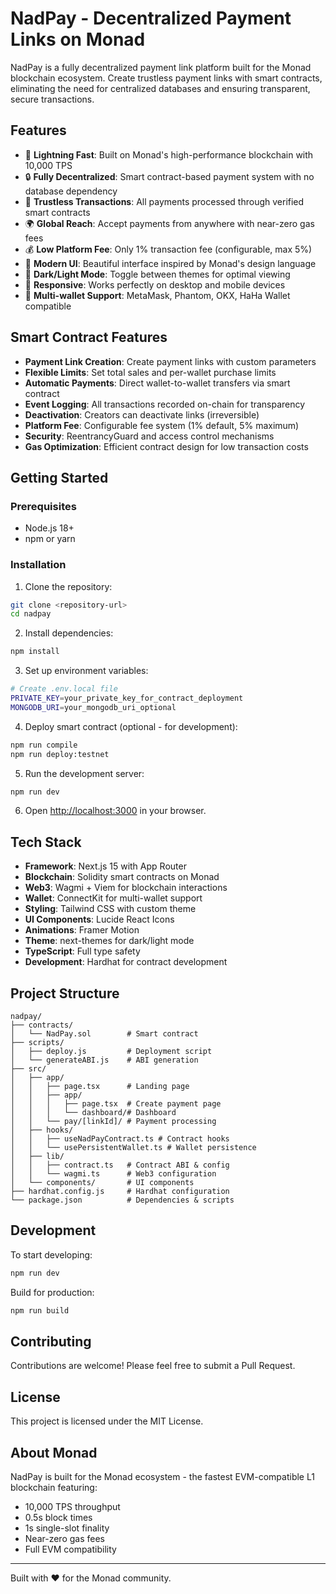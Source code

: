 # NadPay - Decentralized Payment Links on Monad

NadPay is a fully decentralized payment link platform built for the Monad blockchain ecosystem. Create trustless payment links with smart contracts, eliminating the need for centralized databases and ensuring transparent, secure transactions.

## Features

- 🚀 **Lightning Fast**: Built on Monad's high-performance blockchain with 10,000 TPS
- 🔒 **Fully Decentralized**: Smart contract-based payment system with no database dependency
- 💎 **Trustless Transactions**: All payments processed through verified smart contracts
- 🌍 **Global Reach**: Accept payments from anywhere with near-zero gas fees
- 💰 **Low Platform Fee**: Only 1% transaction fee (configurable, max 5%)
- 🎨 **Modern UI**: Beautiful interface inspired by Monad's design language
- 🌙 **Dark/Light Mode**: Toggle between themes for optimal viewing
- 📱 **Responsive**: Works perfectly on desktop and mobile devices
- 🔗 **Multi-wallet Support**: MetaMask, Phantom, OKX, HaHa Wallet compatible

## Smart Contract Features

- **Payment Link Creation**: Create payment links with custom parameters
- **Flexible Limits**: Set total sales and per-wallet purchase limits
- **Automatic Payments**: Direct wallet-to-wallet transfers via smart contract
- **Event Logging**: All transactions recorded on-chain for transparency
- **Deactivation**: Creators can deactivate links (irreversible)
- **Platform Fee**: Configurable fee system (1% default, 5% maximum)
- **Security**: ReentrancyGuard and access control mechanisms
- **Gas Optimization**: Efficient contract design for low transaction costs

## Getting Started

### Prerequisites

- Node.js 18+ 
- npm or yarn

### Installation

1. Clone the repository:
```bash
git clone <repository-url>
cd nadpay
```

2. Install dependencies:
```bash
npm install
```

3. Set up environment variables:
```bash
# Create .env.local file
PRIVATE_KEY=your_private_key_for_contract_deployment
MONGODB_URI=your_mongodb_uri_optional
```

4. Deploy smart contract (optional - for development):
```bash
npm run compile
npm run deploy:testnet
```

5. Run the development server:
```bash
npm run dev
```

6. Open [http://localhost:3000](http://localhost:3000) in your browser.

## Tech Stack

- **Framework**: Next.js 15 with App Router
- **Blockchain**: Solidity smart contracts on Monad
- **Web3**: Wagmi + Viem for blockchain interactions
- **Wallet**: ConnectKit for multi-wallet support
- **Styling**: Tailwind CSS with custom theme
- **UI Components**: Lucide React Icons
- **Animations**: Framer Motion
- **Theme**: next-themes for dark/light mode
- **TypeScript**: Full type safety
- **Development**: Hardhat for contract development

## Project Structure

```
nadpay/
├── contracts/
│   └── NadPay.sol        # Smart contract
├── scripts/
│   ├── deploy.js         # Deployment script
│   └── generateABI.js    # ABI generation
├── src/
│   ├── app/
│   │   ├── page.tsx      # Landing page
│   │   ├── app/
│   │   │   ├── page.tsx  # Create payment page
│   │   │   └── dashboard/# Dashboard
│   │   └── pay/[linkId]/ # Payment processing
│   ├── hooks/
│   │   ├── useNadPayContract.ts # Contract hooks
│   │   └── usePersistentWallet.ts # Wallet persistence
│   ├── lib/
│   │   ├── contract.ts   # Contract ABI & config
│   │   └── wagmi.ts      # Web3 configuration
│   └── components/       # UI components
├── hardhat.config.js     # Hardhat configuration
└── package.json          # Dependencies & scripts
```

## Development

To start developing:

```bash
npm run dev
```

Build for production:

```bash
npm run build
```

## Contributing

Contributions are welcome! Please feel free to submit a Pull Request.

## License

This project is licensed under the MIT License.

## About Monad

NadPay is built for the Monad ecosystem - the fastest EVM-compatible L1 blockchain featuring:
- 10,000 TPS throughput
- 0.5s block times  
- 1s single-slot finality
- Near-zero gas fees
- Full EVM compatibility

---

Built with ❤️ for the Monad community.
